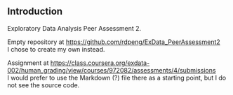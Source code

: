 ## Introduction

Exploratory Data Analysis Peer Assessment 2. 

Empty repository at https://github.com/rdpeng/ExData_PeerAssessment2  
I chose to create my own instead.

Assignment at https://class.coursera.org/exdata-002/human_grading/view/courses/972082/assessments/4/submissions  
I would prefer to use the Markdown (?) file there as a starting point, but I do not see the source code.

